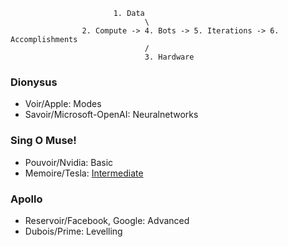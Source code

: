                            1. Data
                                  \
                    2. Compute -> 4. Bots -> 5. Iterations -> 6. Accomplishments
                                  /
                                  3. Hardware

### Dionysus
- Voir/Apple: Modes
- Savoir/Microsoft-OpenAI: Neuralnetworks
  
### Sing O Muse!
- Pouvoir/Nvidia: Basic
- Memoire/Tesla: [Intermediate](https://abikesa.github.io/flow/abikesa_stata.html)
  
### Apollo
- Reservoir/Facebook, Google: Advanced
- Dubois/Prime: Levelling
